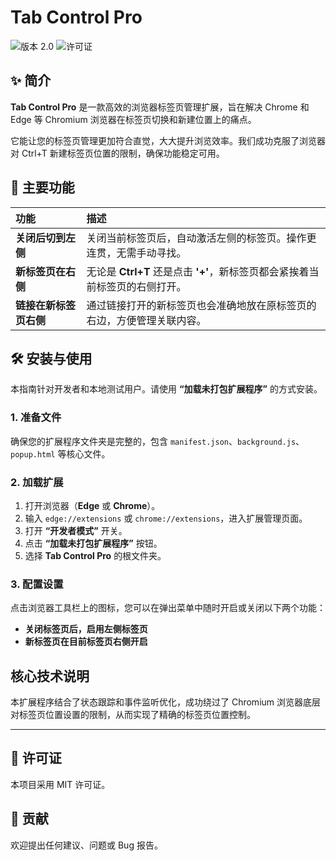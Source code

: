 # Tab Control Pro

![版本 2.0](https://img.shields.io/badge/版本-2.0-blue.svg)
![许可证](https://img.shields.io/badge/许可证-MIT-green.svg)

## ✨ 简介

**Tab Control Pro** 是一款高效的浏览器标签页管理扩展，旨在解决 Chrome 和 Edge 等 Chromium 浏览器在标签页切换和新建位置上的痛点。

它能让您的标签页管理更加符合直觉，大大提升浏览效率。我们成功克服了浏览器对 Ctrl+T 新建标签页位置的限制，确保功能稳定可用。

## 🚀 主要功能

| 功能 | 描述 |
| :--- | :--- |
| **关闭后切到左侧** | 关闭当前标签页后，自动激活左侧的标签页。操作更连贯，无需手动寻找。 |
| **新标签页在右侧** | 无论是 **Ctrl+T** 还是点击 **'+'**，新标签页都会紧挨着当前标签页的右侧打开。 |
| **链接在新标签页右侧** | 通过链接打开的新标签页也会准确地放在原标签页的右边，方便管理关联内容。 |

## 🛠 安装与使用

本指南针对开发者和本地测试用户。请使用 **“加载未打包扩展程序”** 的方式安装。

### 1. 准备文件

确保您的扩展程序文件夹是完整的，包含 `manifest.json`、`background.js`、`popup.html` 等核心文件。

### 2. 加载扩展

1.  打开浏览器（**Edge** 或 **Chrome**）。
2.  输入 `edge://extensions` 或 `chrome://extensions`，进入扩展管理页面。
3.  打开 **“开发者模式”** 开关。
4.  点击 **“加载未打包扩展程序”** 按钮。
5.  选择 **Tab Control Pro** 的根文件夹。

### 3. 配置设置

点击浏览器工具栏上的图标，您可以在弹出菜单中随时开启或关闭以下两个功能：

* **关闭标签页后，启用左侧标签页**
* **新标签页在目前标签页右侧开启**

## 核心技术说明

本扩展程序结合了状态跟踪和事件监听优化，成功绕过了 Chromium 浏览器底层对标签页位置设置的限制，从而实现了精确的标签页位置控制。

---

## 📜 许可证

本项目采用 MIT 许可证。

## 🤝 贡献

欢迎提出任何建议、问题或 Bug 报告。